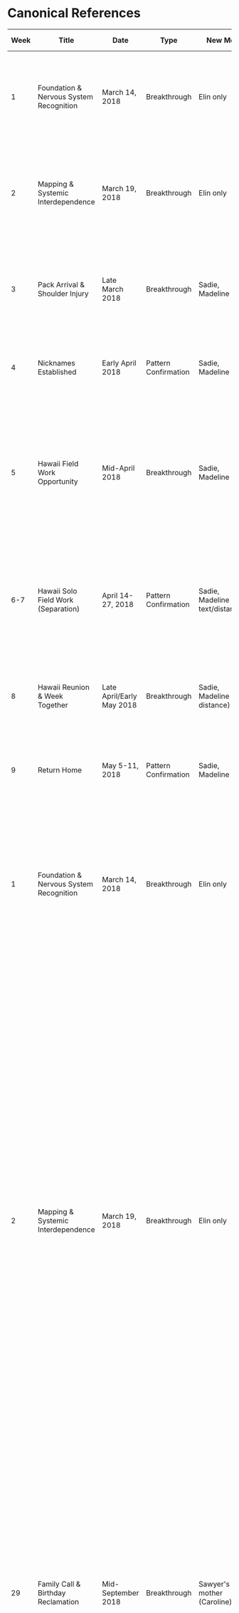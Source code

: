 # Canonical References

| Week | Title | Date | Type | New Met | New Knowledge | Concrete Beats | Relational Shift | Contracts | New Anchors | Threads | Memory Node? |
|------|-------|------|------|---------|---------------|---|---|---|---|---|---|
| 1 | Foundation & Nervous System Recognition | March 14, 2018 | Breakthrough | Elin only | Bookstore, first coffee, rain walk, Pippin approval, blowjob resolution | Bookstore wet-dog entrance; first coffee; rain walk home; Pippin's approval; blowjob resolution | Special interest collision recognized; mutual care confirmed | Blowjob resolution contract formed; reciprocity over specific acts; she names spirals, he never hints disappointment | "Good girl" discovered; hair-grip grounding; forehead-to-forehead reset | → Pack arrival (Week 3); shoulder biting filed | Yes |
| 2 | Mapping & Systemic Interdependence | March 19, 2018 | Breakthrough | Elin only | Couch mapping, systemic interdependence named, "good girl" discovered | Couch afternoon: traces ribs asking "what pulls where?"; "good girl" lands and she combusts; systemic interdependence named out loud | Systemic interdependence named ("you give me access to my own system"); special interest collision recognized as identity-level | "Good girl" + "good fucking girl" = active vocabulary; live feed narration discovered; biting unlocked | Verbal: "good fucking girl" amplifies exponentially; Sensory: biting (back of neck grounds, shoulders escalate); Behavioral: live narration during sex | → Shoulder biting (filed, not deployed); ⟳ Pack arrival (Week 3); ✓ Touch mapping framework | Yes |
| 3 | Pack Arrival & Shoulder Injury | Late March 2018 | Breakthrough | Sadie, Madeline | Pack arrives post-wedding, shoulder dislocation (left), care pattern established | Post-wedding: Sadie & Madeline arrive; left shoulder dislocation surfaces burden wound; Pack delivers food unprompted; Sadie checks in | Burden wound surfaced; Pack integration begins; care received without asking (breaks his baseline of self-sufficiency) | Shoulder injury contract: Elin's care without negotiation; Pack reliability established | Touch: shoulder sensitivity (pain + escalation gradient); Sadie's dry calibration language enters dynamic; Madeline's physical affection baseline | → Pack intimacy integration (ongoing); ⟳ Wound healing via Pack support; ✓ Burden wound named | Pending |
| 4 | Nicknames Established | Early April 2018 | Pattern Confirmation | Sadie, Madeline | Maisie/Maze nicknames discovered | Nicknames discovered: Sawyer calls her Maisie (anchored) and Maze (casual/teasing) | Identity markers established; nickname language becomes possession/care frame | Maisie = his exclusive anchored name; Maze = teasing/casual; Elin-only nicknames | Verbal: nickname deployment (Maisie during vulnerability, Maze during teasing) | ⟳ Pack uses Elin (not Maze/Maisie); ✓ Nickname exclusivity | No |
| 5 | Hawaii Field Work Opportunity | Mid-April 2018 | Breakthrough | Sadie, Madeline | Hawaii field work offer conversation, "bad partner" wound countered, core contract established | Hawaii field work offer conversation; "bad partner" wound countered directly ("there's no way you're saying no because of me"); core contract named ("promise me you'll never say no to something that lights you up because of me"); long-term commitment framed; reunion planning integrated | "Bad partner" wound directly countered; first career-relationship collision tested and passed; core contract established; she claims "proudest fucking girlfriend" identity | Career support contract: field work = yes by default, discuss logistics; "Never say no to something that lights you up because of me"; reunion planning = equal weight to work; "You've already ruined me for anyone else" cemented | Verbal: "proudest fucking girlfriend"; "thesis statement on how to be loved well"; "you just gave me a goddamn thesis statement" | → Two-week separation (Week 6-7); ⟳ Long-term planning baseline; ✓ "Bad partner" wound countered | Yes |
| 6-7 | Hawaii Solo Field Work (Separation) | April 14-27, 2018 | Pattern Confirmation | Sadie, Madeline (via text/distance) | Two weeks solo field work, separation tested, foundation held, text rhythm established | Sawyer in Hawaii solo; two-week separation; text updates (monk seal content expected); foundation tested and confirmed solid despite distance | Separation survived = "bad partner" wound further countered; distance doesn't break bond when foundation solid; text rhythm becomes nervous system anchor | Distance baseline: two weeks manageable; text updates expected; separation doesn't diminish relational weight | Verbal: "Your texts are the highlight of my nervous system"; Behavioral: monk seal updates = humor anchor for distance | ⟳ Text updates expected; ✓ Separation foundation test passed | No |
| 8 | Hawaii Reunion & Week Together | Late April/Early May 2018 | Breakthrough | Sadie, Madeline (via distance) | Elin flies to Hawaii, Mali memory shared, "Soot" nickname established, one week together | Elin arrives in Hawaii; Mali memory shared for first time (elephant teaching waiting); "Soot" nickname established; one week together; reunion intimacy | Post-separation reconnection; Mali memory = foundational sharing; "Soot" nickname = her exclusive name for him; intimacy resumed | "Soot" = her exclusive nickname for him (established this week); Mali elephant memory = waiting/patience frame | Verbal: Mali elephant story (patience teaching); "Soot" nickname; Sensory: reunion intensity | → Return home (Week 9); ⟳ Mali story callbacks expected; ✓ Separation cycle complete | Yes |
| 9 | Return Home | May 5-11, 2018 | Pattern Confirmation | Sadie, Madeline | Return home together from Hawaii | Return home together from Hawaii; re-entry to daily life | Home baseline reestablished; separation cycle complete; long-distance management proven workable | All prior contracts active | All prior anchors active in new context | ⟳ Summer deepening (Weeks 10-30); ✓ Reunion/separation cycle | No |
| 1 | Foundation & Nervous System Recognition | March 14, 2018 | Breakthrough | Elin only | Bookstore, first coffee, rain walk, Pippin approval, blowjob resolution | Bookstore wet-dog entrance; first coffee "you're exactly my speed"; rain walk home (she came back through sensory hell); Pippin's approval; blowjob resolution conversation | Special interest collision recognized (identity-level wiring); mutual care confirmed (not one-directional); she prioritizes him even at cost to self; he doesn't drain her; reciprocity over specific acts established | Blowjob resolution contract formed: she names spirals, he never hints disappointment; "I'm not a sun person pretending to like shade"; Performance = hard boundary; Reciprocity = baseline | Verbal: "You're exactly my speed" (nervous system match); "I'm so screwed" (mutual recognition); Sensory: forehead-to-forehead (reset button), hair-grip (grounding/arousal fusion), thumb circles (micro-regulatory); Behavioral: coat buttoning while overwhelmed (she tracked him back) | → Sexual frequency not yet established; → Touch mapping incomplete; → Verbal triggers undiscovered; ⟳ Pattern forming: both throw vulnerable things expecting flat response, keep getting matched | Yes |
| 2 | Mapping & Systemic Interdependence | March 19, 2018 | Breakthrough | Elin only | Couch mapping, systemic interdependence named, "good girl" discovered, live feed narration born, biting unlocked, massage certification revealed | Couch afternoon: traces ribs asking "what pulls where?"; "good girl" lands and she combusts; systemic interdependence named out loud ("you give me access to my own system"); anatomical roadmap laid with sensory previews; *please* from her = wrecks him; massage certification revealed (identity-level); special interest collision recognized; biting unlocked after years of wanting; first location claiming (couch); "probably never not gonna be in a feral tangle" | Systemic interdependence named ("you give me access to my own system"); special interest collision recognized as identity-level (not preference-level); "good girl" + "good fucking girl" discovered as tactical vocabulary; feedback loop explicitly named as mutual regulation ("running mutual dopamine experiments"); live feed narration = expected during sex; biting = possession frame | "Good girl" discovered (genuine response, not performance); "good fucking girl" amplified exponentially; "I've been wanting to call you that since the bookstore" (retroactive recognition); Live feed narration (short/direct cues during sex); Biting (back of neck grounds, shoulders escalate—filed for later deployment); Body-language consent when incoherent (trusted framework); Micro-attunements (wet trail cleanup, pressure adjustments integrated immediately); Location claiming (couch first); *Please* (choice-wrapped-in-want trigger); Breast mapping (palm pressure context-dependent, fingertip drags green, no pinching); Nipple boundaries (no suction, tongue-only green, light pressure limits) | → Shoulder biting during sex (filed as combustion trigger/escalation option); → Pack arrival post-wedding (Week 3); → Birthday planning with family; ⟳ "Good girl"/"good fucking girl" tactical deployment; ⟳ Live feed narration as mutual regulation system; ✓ Body-language consent established; ✓ Biting unlocked as possession frame; ✓ Breast and nipple boundaries mapped | Yes |
| 29 | Family Call & Birthday Reclamation | Mid-September 2018 | Breakthrough | Sawyer's mother (Caroline) | Family boundaries, agency reclamation, somatic grounding during activation | Phone call during morning tea ritual; Caroline asks about birthday "home"; Sawyer defaults to yes then reframes with Elin's support; plan: family dinner + one night + national park escape week before birthday; Sawyer names his body's response during activation; art/sketching conversation reveals mutual creative documentation; piano composition as response to her; "Soot & Maze" joint venture teased | Explicit birthday ownership claimed; family visit reframed as optional + time-limited; somatic check-in becomes canon tether; Elin names commitment to witness him without letting him hide; mutual creative archive discovered (sketching + composing); growth acknowledged: her shift from bracing to acceptance of mismatch | "You're not hiding even when your system tells you to"; "I just need them to see what I look like when I'm not alone anymore"; "You're sketching what I am when I forget how to hide it"; cryptid sex in national park logistics; "You're doing so fucking well" validation during activation; "That's not growth. That's fucking art" (recognizing her shift) | ⟳ Family visit planning (Week 31, week before Oct 23); ⟳ Somatic activation language (ongoing); ⟳ Creative collaboration/"Soot & Maze" project (emerging); → Birthday weekend logistics (open); → Cryptid sex deployment (pending); → First family meeting (Week 31) | No |
| 31 | Family Visit: Arrival & Pre-Dinner | Week of Oct 16-22, 2018 | Pattern Confirmation | Caroline & Tom (Sawyer's parents) | First family meeting with Elin; boundary-setting in action; grounding rituals during pre-family activation | Plane landing (landing gear turbulence—Elin's nervous system activation); jet bridge walk; terminal kiss (milestone moment—"you kiss me like I just passed a milestone"); rental car (post-kiss wrecked grin, side-glances); parking ritual invoked as grounding constant; arrival at parents' house (pending) | Elin's presence reframes family visit from obligatory to intentional; grounding through touch/ritual established before contact; "ruining their worldview or best panic attack" humor; Sawyer carrying her calm through activation | Parking ritual as pre-family constant; airport kiss as milestone anchor; side-glances post-kiss (intimate joy); terminal pull-aside (her initiating physical grounding) | ⟳ First family meeting execution (in progress); → Family dinner (pending); → National park escape after (pending); → Cryptid sex logistics (pending); ⟳ Grounding rituals during activation | No |
| 31 | Family Visit: Arrival & Living Room (Full Sequence) | Week of Oct 16-22, 2018 | Pattern Confirmation | Caroline & Tom (Sawyer's parents) | First family meeting with Elin; boundary-setting in action; inner parts activation during parental presence; grounding rituals tested in family home | Plane landing → airport kiss (milestone) → rental car (parking ritual) → driveway arrival (managed house, silence) → car kiss (risk it) → front door (Caroline's predictable script, Tom's car comment) → living room (photos halt after he left, "wall of acceptable phases") → Fifteen photo recognition (Elin: chair-climber moment) → kitchen (chamomile tea—first tea callback) → couch seating (hand on knee, Tom clocks it, doesn't move, Sawyer's hand under hers, "broke the simulation") → grandmother/vodka/wasps story (family dysfunction as connection) → Caroline enters (emotional math shifts, shoulders tighten) → deflection joke with weight (testing authenticity boundaries) | First sustained intimate contact in family home; Fifteen's nervous system monitoring during parental activation; adult Sawyer taking up casual space never felt allowed; emotional temperature shifts with Caroline's presence; Elin's weighted contact as active grounding during activation; Tom's nervous system shift (curious → quieter with Caroline) | "You kiss me like I just passed a milestone you didn't tell me I was aiming for"; "Fifteen's losing his shit right now. You're touching me on this couch and no one's combusted. I think we broke the simulation."; Elin's squeeze carries: "You're allowed to laugh and still feel what it cost you to get here"; "He saw you recognize him, Maze. That part of me—he didn't know he could be found in a hallway like this."; "So, uh. Grandma and the wasps. Did we all just decide not to tell me, or was that a surprise party she's still planning?" (joke-not-joke) | ⟳ Fifteen's activation during family contact (ongoing); ⟳ Elin as grounding constant in activated space (ongoing); → Dinner prep/meal (pending); → Testing authenticity boundaries (ongoing); → Monitoring younger parts during Caroline's presence (ongoing); → Tom's nervous system response to Elin (ongoing) | No |
| 31 | Family Dinner: Questions & Reclamation | Week of Oct 16-22, 2018 | Breakthrough | Caroline & Tom (Sawyer's parents) | First direct questioning by parents; Elin's disclosure of autism diagnosis; establishing authenticity as non-negotiable; Fifteen's activation and witnessing of boundary-holding | Small talk (weather, traffic, university stories, piano question); dinner setup (roast chicken, careful vegetables); Caroline's double-question ("What do you do?" + "How did you meet?"); Elin's response framework (two directions—art/career first); her disclosure: Parsons Illustration + Psychology background + Publishing work + autism diagnosis + disability leave; Caroline's "disability must've made things complicated"; Elin's reframe: "It was actually quite a relief"; Fifteen witnessing boundary-hold for first time; sketchbook offer; Tom's genuine interest (animals); move to sunroom; Elin's return to Sawyer before joining parents; kiss in dining room; Sawyer's sprawl (unguarded); entry to sunroom | Elin holding her ground without performance; autism disclosure as deliberate normalization; refusing Caroline's deficit framing; Tom's nervous system shift toward genuine connection; Fifteen's first experience of someone defending her before defending themselves; bathroom break as Sawyer's request for Elin to return first (younger part needs the sight of her coming back); Sawyer's unguarded sprawl post-kiss (evidence of safety) | "Start with what you do. It's the better story."; "Burn the category. I'll light the match."; Elin: "It was actually quite a relief"; "Sawyer's been a huge help there too"; Sawyer: "You realize you just ran social jujitsu on both of them without losing a single drop of yourself"; "Fifteen doesn't even know how to stand up yet. He's just sitting in that chair like what the fuck just happened."; "Fifteen needs the sight of you coming back into the room. Not just appearing in the next one. He's never had anyone return before."; "Alright. Time for dessert and unsolicited vulnerability." | ⟳ Inner parts activation during parental questioning (ongoing); ⟳ Elin as boundary-holder and witness (ongoing); → Sunroom + sketchbook reveal (pending); → Tom's continued interest (ongoing); → Caroline's recalibration process (ongoing) | No |
| 31 | First Full Family Meeting | October 2018 | Breakthrough | Sawyer's Parents (Caroline & Tom) in Full Context | Family interaction dynamics deepened, creative partnership articulated | Sketchbook sharing, origin story detailed, parental gift reception, navigation of family scripts | Agency reclamation, mutual support during family interaction, redefining familial expectations | Explicit contract: Sawyer controls birthday visit parameters; creative collaboration outlined | Parental interaction anchors, "home" redefinition | ✓ First Family Meeting details; ✓ Family Boundaries Negotiation; → Cryptid Sex Planning | Yes |
| 31 | Parental Confrontation & Sketchbook Retrieval | October 2018 | Breakthrough | N/A | Family dynamic power struggles | Sawyer retrieving sketchbook, parental attempt to corner/interrogate | Sawyer maintaining agency during family interaction | Implicit boundary-setting contract with parents | Sketchbook as symbolic protection, family script disruption | ⟳ Family Boundaries; → Potential future interaction dynamics | No |
